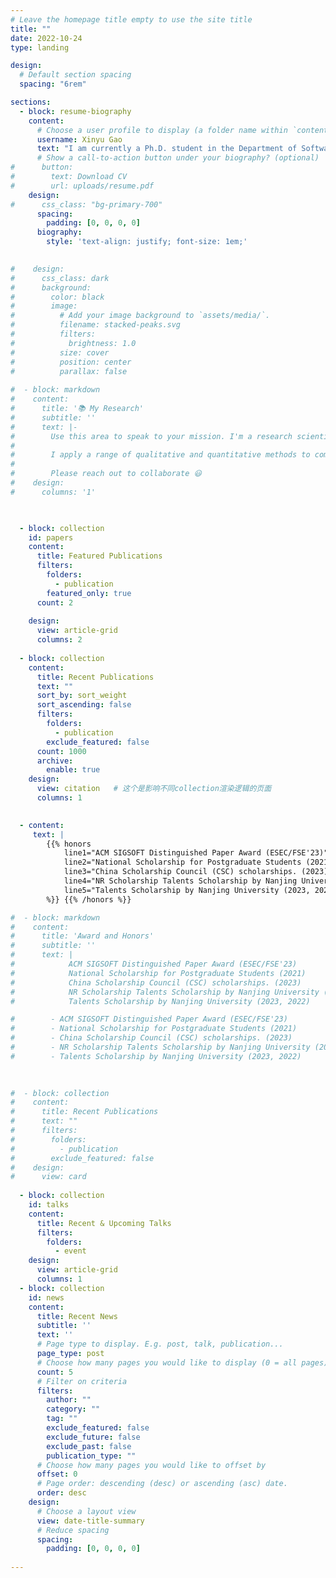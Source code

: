 ```yaml
---
# Leave the homepage title empty to use the site title
title: ""
date: 2022-10-24
type: landing

design:
  # Default section spacing
  spacing: "6rem"

sections:
  - block: resume-biography
    content:
      # Choose a user profile to display (a folder name within `content/authors/`) #
      username: Xinyu Gao
      text: "I am currently a Ph.D. student in the Department of Software Engineering, Nanjing University, advised by Prof. Yang Feng, Zhenyu Chen and Prof. Baowen Xu. My research focuses on reliability assurance of the AI-enabled complex software systems within the field of Software Engineering (SE). Recently, my work has explored testing, analysis, and repair for multi-sensor fusion based perception systems in autonomous driving. My work has been published in top-tier SE venues (e.g., ICSE, FSE, ASE, ISSTA)  and has received a distinguished paper award (FSE '23)."
      # Show a call-to-action button under your biography? (optional)
#      button:
#        text: Download CV
#        url: uploads/resume.pdf
    design:
#      css_class: "bg-primary-700"
      spacing:
        padding: [0, 0, 0, 0]
      biography:
        style: 'text-align: justify; font-size: 1em;'
        

#    design:
#      css_class: dark
#      background:
#        color: black
#        image:
#          # Add your image background to `assets/media/`.
#          filename: stacked-peaks.svg
#          filters:
#            brightness: 1.0
#          size: cover
#          position: center
#          parallax: false
      
#  - block: markdown
#    content:
#      title: '📚 My Research'
#      subtitle: ''
#      text: |-
#        Use this area to speak to your mission. I'm a research scientist in the Moonshot team at DeepMind. I blog about machine learning, deep learning, and moonshots.
#
#        I apply a range of qualitative and quantitative methods to comprehensively investigate the role of science and technology in the economy.
#        
#        Please reach out to collaborate 😃
#    design:
#      columns: '1'
  


  - block: collection
    id: papers
    content:
      title: Featured Publications
      filters:
        folders:
          - publication
        featured_only: true
      count: 2
      
    design:
      view: article-grid
      columns: 2
      
  - block: collection
    content:
      title: Recent Publications
      text: ""
      sort_by: sort_weight
      sort_ascending: false
      filters:
        folders:
          - publication
        exclude_featured: false
      count: 1000
      archive:
        enable: true
    design:
      view: citation   # 这个是影响不同collection渲染逻辑的页面
      columns: 1
  

  - content:
     text: |
        {{% honors
            line1="ACM SIGSOFT Distinguished Paper Award (ESEC/FSE'23)"
            line2="National Scholarship for Postgraduate Students (2021)"
            line3="China Scholarship Council (CSC) scholarships. (2023)"
            line4="NR Scholarship Talents Scholarship by Nanjing University (2024)"
            line5="Talents Scholarship by Nanjing University (2023, 2022)"
        %}} {{% /honors %}}

#  - block: markdown
#    content:
#      title: 'Award and Honors'
#      subtitle: ''
#      text: |
#            ACM SIGSOFT Distinguished Paper Award (ESEC/FSE'23)
#            National Scholarship for Postgraduate Students (2021)
#            China Scholarship Council (CSC) scholarships. (2023)
#            NR Scholarship Talents Scholarship by Nanjing University (2024)
#            Talents Scholarship by Nanjing University (2023, 2022)

#        - ACM SIGSOFT Distinguished Paper Award (ESEC/FSE'23)
#        - National Scholarship for Postgraduate Students (2021)
#        - China Scholarship Council (CSC) scholarships. (2023)
#        - NR Scholarship Talents Scholarship by Nanjing University (2024)
#        - Talents Scholarship by Nanjing University (2023, 2022)

      
      
#  - block: collection
#    content:
#      title: Recent Publications
#      text: ""
#      filters:
#        folders:
#          - publication
#        exclude_featured: false
#    design:
#      view: card 
      
  - block: collection
    id: talks
    content:
      title: Recent & Upcoming Talks
      filters:
        folders:
          - event
    design:
      view: article-grid
      columns: 1
  - block: collection
    id: news
    content:
      title: Recent News
      subtitle: ''
      text: ''
      # Page type to display. E.g. post, talk, publication...
      page_type: post
      # Choose how many pages you would like to display (0 = all pages)
      count: 5
      # Filter on criteria
      filters:
        author: ""
        category: ""
        tag: ""
        exclude_featured: false
        exclude_future: false
        exclude_past: false
        publication_type: ""
      # Choose how many pages you would like to offset by
      offset: 0
      # Page order: descending (desc) or ascending (asc) date.
      order: desc
    design:
      # Choose a layout view
      view: date-title-summary
      # Reduce spacing
      spacing:
        padding: [0, 0, 0, 0]
        
---
```



